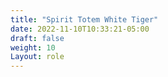 ```yaml
---
title: "Spirit Totem White Tiger"
date: 2022-11-10T10:33:21-05:00
draft: false
weight: 10
Layout: role
---
```


